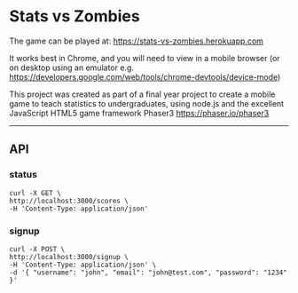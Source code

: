 # Stats vs Zombies

The game can be played at: https://stats-vs-zombies.herokuapp.com

It works best in Chrome, and you will need to view in a mobile browser (or on desktop using an emulator e.g. https://developers.google.com/web/tools/chrome-devtools/device-mode)

This project was created as part of a final year project to create a mobile game to teach statistics to undergraduates, using node.js and the excellent JavaScript HTML5 game framework Phaser3 https://phaser.io/phaser3

________________

## API

### status

    curl -X GET \
    http://localhost:3000/scores \
    -H 'Content-Type: application/json'

### signup

    curl -X POST \
    http://localhost:3000/signup \
    -H 'Content-Type: application/json' \
    -d '{ "username": "john", "email": "john@test.com", "password": "1234" }'

